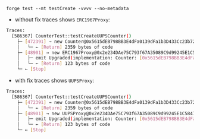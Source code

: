 `forge test --mt testCreate -vvvv --no-metadata`

- without fix traces shows `ERC1967Proxy`:

```bash
Traces:
  [586367] CounterTest::testCreateUUPSCounter()
    ├─ [472391] → new Counter@0x5615dEB798BB3E4dFa0139dFa1b3D433Cc23b72f
    │   └─ ← [Return] 2359 bytes of code
    ├─ [48901] → new ERC1967Proxy@0x2e234DAe75C793f67A35089C9d99245E1C58470b
    │   ├─ emit Upgraded(implementation: Counter: [0x5615dEB798BB3E4dFa0139dFa1b3D433Cc23b72f])
    │   └─ ← [Return] 123 bytes of code
    └─ ← [Stop] 
```

- with fix traces shows `UUPSProxy`:

```bash
Traces:
  [586367] CounterTest::testCreateUUPSCounter()
    ├─ [472391] → new Counter@0x5615dEB798BB3E4dFa0139dFa1b3D433Cc23b72f
    │   └─ ← [Return] 2359 bytes of code
    ├─ [48901] → new UUPSProxy@0x2e234DAe75C793f67A35089C9d99245E1C58470b
    │   ├─ emit Upgraded(implementation: Counter: [0x5615dEB798BB3E4dFa0139dFa1b3D433Cc23b72f])
    │   └─ ← [Return] 123 bytes of code
    └─ ← [Stop] 
```
